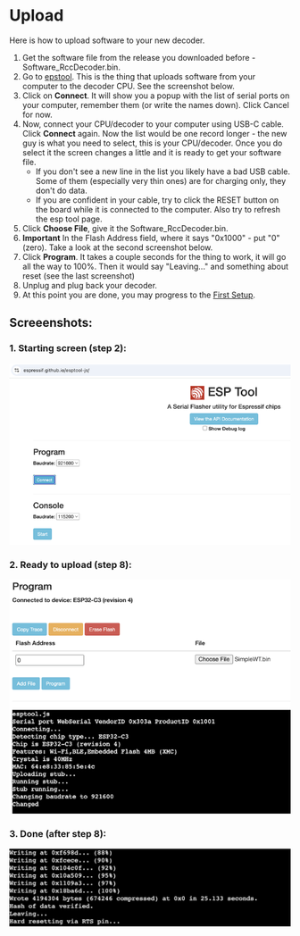 # Upload

Here is how to upload software to your new decoder.


1. Get the software file from the release you downloaded before - Software_RccDecoder.bin.
2. Go to [epstool](https://espressif.github.io/esptool-js/). This is the thing that uploads software from your computer to the decoder CPU. See the screenshot below.
3. Click on **Connect**. It will show you a popup with the list of serial ports on your computer, remember them (or write the names down). Click Cancel for now.
4. Now, connect your CPU/decoder to your computer using USB-C cable. Click **Connect** again. Now the list would be one record longer - the new guy is what you need to select, this is your CPU/decoder. Once you do select it the screen changes a little and it is ready to get your software file.
   - If you don't see a new line in the list you likely have a bad USB cable. Some of them (especially very thin ones) are for charging only, they don't do data.
   - If you are confident in your cable, try to click the RESET button on the board while it is connected to the computer. Also try to refresh the esp tool page. 
6. Click **Choose File**, give it the Software_RccDecoder.bin.
7. **Important** In the Flash Address field, where it says "0x1000" - put "0" (zero). Take a look at the second screenshot below.
8. Click **Program**. It takes a couple seconds for the thing to work, it will go all the way to 100%. Then it would say "Leaving..." and something about reset (see the last screenshot)
9. Unplug and plug back your decoder.
10. At this point you are done, you may progress to the [First Setup](first_setup.md).




## Screeenshots:


### 1. Starting screen (step 2):
![start](image/esp_original_screen.png)



### 2. Ready to upload (step 8):
![ready](image/esp_ready_program.png)



### 3. Done (after step 8):
![done](image/esp_done.png)


